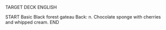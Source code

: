 TARGET DECK
ENGLISH

START
Basic
Black forest gateau
Back: n. Chocolate sponge with cherries and whipped cream.
END
